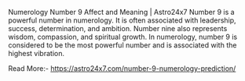Numerology Number 9 Affect and Meaning | Astro24x7
Number 9 is a powerful number in numerology. It is often associated with leadership, success, determination, and ambition. Number nine also represents wisdom, compassion, and spiritual growth. In numerology, number 9 is considered to be the most powerful number and is associated with the highest vibration.

Read More:- https://astro24x7.com/number-9-numerology-prediction/
